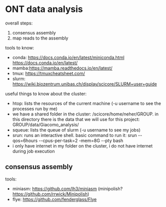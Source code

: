 # ONT data analysis

overall steps:
1. consensus assembly
2. map reads to the assembly

tools to know:
- conda: https://docs.conda.io/en/latest/miniconda.html https://docs.conda.io/en/latest/
- mamba:https://mamba.readthedocs.io/en/latest/
- tmux: https://tmuxcheatsheet.com/
- slurm: https://wiki.biozentrum.unibas.ch/display/scicore/SLURM+user+guide


useful things to know about the cluster:
- htop: lists the resources of the current machine (-u username to see the processes run by me)
- we have a shared folder in the cluster: /scicore/home/neher/GROUP. in this directory there is the data that we will use for this project: GROUP/data/Giacomo_analysis/
- squeue: lists the queue of slurm (-u username to see my jobs)
- srun: runs an interactive shell. basic command to run it: srun --qos=6hours --cpus-per-task=2 -mem=8G --pty bash
- i only have internet in my folder on the cluster, i do not have internet during job execution

## consensus assembly

tools:
- miniasm: https://github.com/lh3/miniasm (minipolish? https://github.com/rrwick/Minipolish)
- flye: https://github.com/fenderglass/Flye